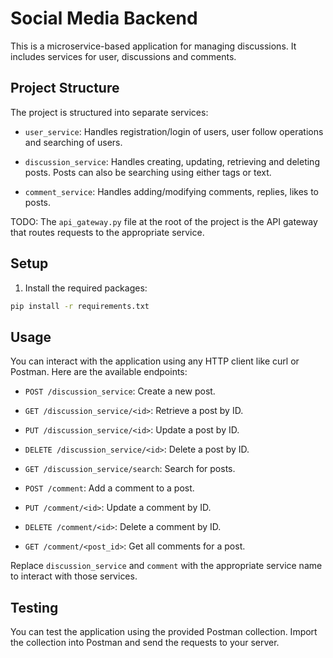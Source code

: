 # Social Media Backend

This is a microservice-based application for managing discussions. It includes services for user, discussions and comments.

## Project Structure

The project is structured into separate services:

- `user_service`: Handles registration/login of users, user follow operations and searching of users.

- `discussion_service`: Handles creating, updating, retrieving and deleting posts. Posts can also be searching using either tags or text.

- `comment_service`: Handles adding/modifying comments, replies, likes to posts.

TODO:
The `api_gateway.py` file at the root of the project is the API gateway that routes requests to the appropriate service.

## Setup

1. Install the required packages:

```bash
pip install -r requirements.txt
```

## Usage

You can interact with the application using any HTTP client like curl or Postman. Here are the available endpoints:

- `POST /discussion_service`: Create a new post.
- `GET /discussion_service/<id>`: Retrieve a post by ID.
- `PUT /discussion_service/<id>`: Update a post by ID.
- `DELETE /discussion_service/<id>`: Delete a post by ID.
- `GET /discussion_service/search`: Search for posts.

- `POST /comment`: Add a comment to a post.
- `PUT /comment/<id>`: Update a comment by ID.
- `DELETE /comment/<id>`: Delete a comment by ID.
- `GET /comment/<post_id>`: Get all comments for a post.

Replace `discussion_service` and `comment` with the appropriate service name to interact with those services.

## Testing

You can test the application using the provided Postman collection. Import the collection into Postman and send the requests to your server.
